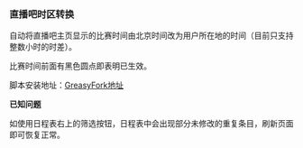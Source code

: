 ### 直播吧时区转换
自动将直播吧主页显示的比赛时间由北京时间改为用户所在地的时间（目前只支持整数小时的时差）。

比赛时间前面有黑色圆点即表明已生效。

脚本安装地址：[GreasyFork地址](https://greasyfork.org/zh-CN/scripts/37777-%E7%9B%B4%E6%92%AD%E5%90%A7%E6%97%B6%E5%8C%BA%E8%BD%AC%E6%8D%A2)

**已知问题**

如使用日程表右上的筛选按钮，日程表中会出现部分未修改的重复条目，刷新页面即可恢复正常。
